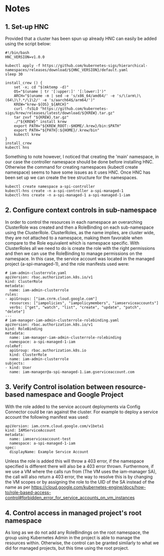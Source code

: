 # Notes

## 1. Set-up HNC

Provided that a cluster has been spun up already HNC can easily be added using the script below:

```
#!/bin/bash
HNC_VERSION=v1.0.0

kubectl apply -f https://github.com/kubernetes-sigs/hierarchical-namespaces/releases/download/${HNC_VERSION}/default.yaml 
sleep 30

install_crew () {
    set -x; cd "$(mktemp -d)"
    OS="$(uname | tr '[:upper:]' '[:lower:]')"
    ARCH="$(uname -m | sed -e 's/x86_64/amd64/' -e 's/\(arm\)\(64\)\?.*/\1\2/' -e 's/aarch64$/arm64/')"
    KREW="krew-${OS}_${ARCH}"
    curl -fsSLO "https://github.com/kubernetes-sigs/krew/releases/latest/download/${KREW}.tar.gz"
    tar zxvf "${KREW}.tar.gz"
    ./"${KREW}" install krew
    export PATH="${KREW_ROOT:-$HOME/.krew}/bin:$PATH"
    export PATH="${PATH}:${HOME}/.krew/bin"
    kubectl krew
}
install_crew
kubectl hns
```

Something to note however, I noticed that creating the 'main' namespace, in our case the controller namespace should be done before installing HNC. Otherwise the command for creating namespaces (kubectl create namespace) seems to have some issues as it uses HNC. Once HNC has been set up we can create the tree structure for the namespaces.

```
kubectl create namespace a-spi-controller
kubectl-hns create -n a-spi-controller a-spi-managed-1
kubectl-hns create -n a-spi-managed-1 a-spi-managed-1-iam
```

## 2. Configure context controls in sub-namespace

In order to control the resources in each namespace an overarching ClusterRole was created and then a RoleBinding on each sub-namespace using the ClusterRole.
ClusterRoles, as the name implies, are cluster wide, they are not attached to a namespace, making them favorable when compare to the Role equivalent which is namespace specific. With ClusterRoles all we need to do is create the role with the right permissions and then we can use the RoleBinding to manage permissions on the namespace.
In this case, the service account was located in the managed project (a-spi-managed-1), and the role manifests used were:
```
# iam-admin-clusterrole.yaml
apiVersion: rbac.authorization.k8s.io/v1
kind: ClusterRole
metadata:
  name: iam-admin-clusterrole
rules:
- apiGroups: ["iam.cnrm.cloud.google.com"]
  resources: ["iampolicies", "iampolicymembers", "iamserviceaccounts"]
  verbs: ["get", "watch", "list", "create", "update", "patch", "delete"]
---
# iam-manager-iam-admin-clusterrole-rolebinding.yaml
apiVersion: rbac.authorization.k8s.io/v1
kind: RoleBinding
metadata:
  name: iam-manager-iam-admin-clusterrole-rolebinding
  namespace: a-spi-managed-1-iam
roleRef:
  apiGroup: rbac.authorization.k8s.io
  kind: ClusterRole
  name: iam-admin-clusterrole
subjects:
- kind: User
  name: iam-manager@a-spi-managed-1.iam.gserviceaccount.com
```

## 3. Verify Control isolation between resource-based namespace and Google Project

With the role added to the service account deployments via Config Connector could be ran against the cluster. For example to deploy a service account the following manifest was used:

```
apiVersion: iam.cnrm.cloud.google.com/v1beta1
kind: IAMServiceAccount
metadata:
  name: iamserviceaccount-test
  namespace: a-spi-managed-1-iam
spec:
  displayName: Example Service Account
```

Unless the role is added this will throw a 403 error, if the namespace specified is different there will also be a 403 error thrown. 
Furthermore, if we use a VM where the calls run from (The VM uses the iam-manager SA), the call will also return a 403 error, the way to resolve this is by changing the VM scopes or by assigning the role to the UID of the SA instead of the name as per https://cloud.google.com/kubernetes-engine/docs/how-to/role-based-access-control#forbidden_error_for_service_accounts_on_vm_instances 

## 4. Control access in managed project's root namespace

As long as we do not add any RoleBindings on the root namespace, the group using Kubernetes Admin in the project is able to manage the resources within. Otherwise, the control can be granted similarly to what we did for managed projects, but this time using the root project. 
